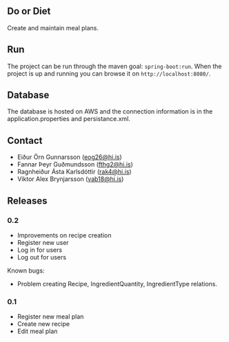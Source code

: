 Do or Diet
----

Create and maintain meal plans.

## Run

The project can be run through the maven goal: `spring-boot:run`. When the project is up and running you can browse it on `http://localhost:8080/`.

## Database

The database is hosted on AWS and the connection information is in the application.properties and persistance.xml.

## Contact

- Eiður Örn Gunnarsson (eog26@hi.is)
- Fannar Þeyr Guðmundsson (fthg2@hi.is)
- Ragnheiður Ásta Karlsdóttir (rak4@hi.is)
- Viktor Alex Brynjarsson (vab18@hi.is)

## Releases

### 0.2

- Improvements on recipe creation
- Register new user
- Log in for users
- Log out for users

Known bugs:

- Problem creating Recipe, IngredientQuantity, IngredientType relations.

### 0.1

- Register new meal plan
- Create new recipe
- Edit meal plan


